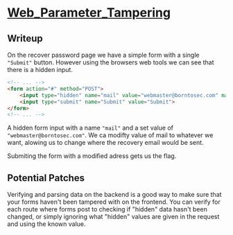 # [Web_Parameter_Tampering](https://owasp.org/www-community/attacks/Web_Parameter_Tampering)

## Writeup
On the recover password page we have a simple form with a single `"Submit"` button. However using the browsers web tools we can see that there is a hidden input.
```html
<!-- ... -->
<form action="#" method="POST">
	<input type="hidden" name="mail" value="webmaster@borntosec.com" maxlength="15">
	<input type="submit" name="Submit" value="Submit">
</form>
<!-- ... -->
```
A hidden form input with a name `"mail"` and a set value of `"webmaster@borntosec.com"`. We ca modifty value of mail to whatever we want, alowing us to change where the recovery email would be sent.

Submiting the form with a modified adress gets us the flag.

## Potential Patches
Verifying and parsing data on the backend is a good way to make sure that your forms haven't been tampered with on the frontend. You can verify for each route where forms post to checking if "hidden" data hasn't been changed, or simply ignoring what "hidden" values are given in the request and using the known value. 